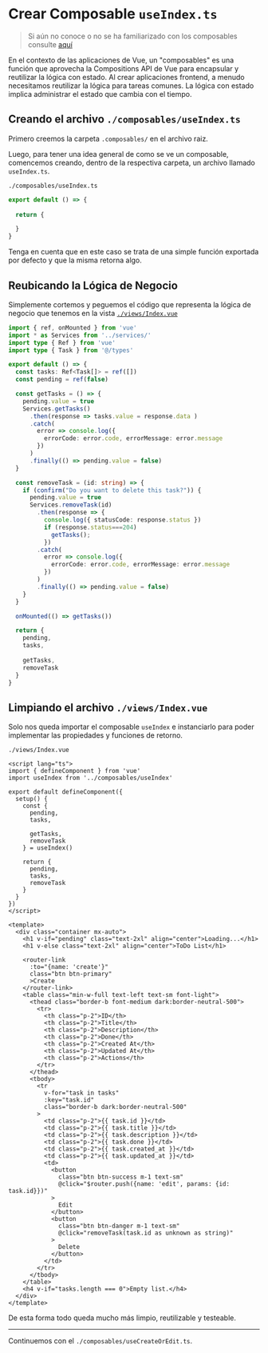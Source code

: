# Crear Composable `useIndex.ts`

>Si aún no conoce o no se ha familiarizado con los composables consulte [aquí](https://vuejs.org/guide/reusability/composables.html)

En el contexto de las aplicaciones de Vue, un "composables" es una función que aprovecha la Compositions API de Vue para encapsular y reutilizar la lógica con estado. Al crear aplicaciones frontend, a menudo necesitamos reutilizar la lógica para tareas comunes. La lógica con estado implica administrar el estado que cambia con el tiempo. 

## Creando el archivo `./composables/useIndex.ts`

Primero creemos la carpeta `.composables/` en el archivo raiz.

Luego, para tener una idea general de como se ve un composable, comencemos creando, dentro de la respectiva carpeta, un archivo llamado `useIndex.ts`.

`./composables/useIndex.ts`
```ts
export default () => {
 
  return {

  }
}
```

Tenga en cuenta que en este caso se trata de una simple función exportada por defecto y que la misma retorna algo.

## Reubicando la Lógica de Negocio

Simplemente cortemos y peguemos el código que representa la lógica de negocio que tenemos en la vista [`./views/Index.vue`](../composition-api/migrate-index-view.html)

```ts
import { ref, onMounted } from 'vue'
import * as Services from '../services/'
import type { Ref } from 'vue'
import type { Task } from '@/types'

export default () => {
  const tasks: Ref<Task[]> = ref([])
  const pending = ref(false)

  const getTasks = () => {
    pending.value = true
    Services.getTasks()
      .then(response => tasks.value = response.data )
      .catch(
        error => console.log({
          errorCode: error.code, errorMessage: error.message
        })
      )
      .finally(() => pending.value = false)
  }

  const removeTask = (id: string) => {
    if (confirm("Do you want to delete this task?")) {
      pending.value = true
      Services.removeTask(id)
        .then(response => {
          console.log({ statusCode: response.status })
          if (response.status===204)
            getTasks();
          })
        .catch(
          error => console.log({
            errorCode: error.code, errorMessage: error.message
          })
        )
        .finally(() => pending.value = false)
    }
  }

  onMounted(() => getTasks())

  return {
    pending,
    tasks,
    
    getTasks,
    removeTask
  }
}
```

## Limpiando el archivo `./views/Index.vue`

Solo nos queda importar el composable `useIndex` e instanciarlo para poder implementar las propiedades y funciones de retorno.


`./views/Index.vue`
```vue{3,7,8,9,10,11,12,13}
<script lang="ts">
import { defineComponent } from 'vue'
import useIndex from '../composables/useIndex'

export default defineComponent({
  setup() {
    const {
      pending,
      tasks,
    
      getTasks,
      removeTask
    } = useIndex()

    return {
      pending,
      tasks,
      removeTask
    }
  }
})
</script>

<template>
  <div class="container mx-auto">
    <h1 v-if="pending" class="text-2xl" align="center">Loading...</h1>
    <h1 v-else class="text-2xl" align="center">ToDo List</h1>
      
    <router-link
      :to="{name: 'create'}"
      class="btn btn-primary"
      >Create
    </router-link>
    <table class="min-w-full text-left text-sm font-light">
      <thead class="border-b font-medium dark:border-neutral-500">
        <tr>
          <th class="p-2">ID</th>
          <th class="p-2">Title</th>
          <th class="p-2">Description</th>
          <th class="p-2">Done</th>
          <th class="p-2">Created At</th>
          <th class="p-2">Updated At</th>
          <th class="p-2">Actions</th>
        </tr>
      </thead>
      <tbody>
        <tr
          v-for="task in tasks"
          :key="task.id"
          class="border-b dark:border-neutral-500"
        >
          <td class="p-2">{{ task.id }}</td>
          <td class="p-2">{{ task.title }}</td>
          <td class="p-2">{{ task.description }}</td>
          <td class="p-2">{{ task.done }}</td>
          <td class="p-2">{{ task.created_at }}</td>
          <td class="p-2">{{ task.updated_at }}</td>          
          <td>
            <button
              class="btn btn-success m-1 text-sm"
              @click="$router.push({name: 'edit', params: {id: task.id}})"
            >
              Edit
            </button>
            <button
              class="btn btn-danger m-1 text-sm"
              @click="removeTask(task.id as unknown as string)"
            >
              Delete
            </button>
          </td>
        </tr>
      </tbody>
    </table>
    <h4 v-if="tasks.length === 0">Empty list.</h4>
  </div>
</template>
```

De esta forma todo queda mucho más limpio, reutilizable y testeable.

---

Continuemos con el `./composables/useCreateOrEdit.ts`.
